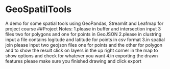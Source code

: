 # GeoSpatilTools
A demo for some spatial tools using GeoPandas, Streamlit and Leafmap for project course 
##Project Notes:
1.please in buffer and intersection input 3 files two for polygons and one for points in GeoJSON
2.please in clustring input a file contains logitude and latitude for points in csv format
3.in spatial join please input two geojson files one for points and the other for polygon and to show the result click on layers in the up right corner in the map to show options and check for whatever you want
4.in exporting the drawn features please make sure you finished drawing and click export
